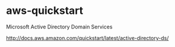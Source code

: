 aws-quickstart
==============

Microsoft Active Directory Domain Services

http://docs.aws.amazon.com/quickstart/latest/active-directory-ds/
